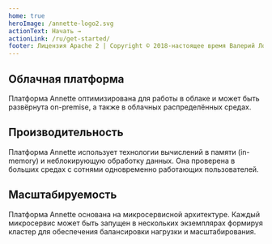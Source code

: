 ```yaml
---
home: true
heroImage: /annette-logo2.svg
actionText: Начать →
actionLink: /ru/get-started/
footer: Лицензия Apache 2 | Copyright © 2018-настоящее время Валерий Лобачев
---
```


<div class="features">
  <div class="feature">
    <h2>Облачная платформа</h2>
    <p>Платформа Annette оптимизирована для работы в облаке и может быть развёрнута on-premise, а также в облачных распределённых средах.</p>
  </div>
  <div class="feature">
    <h2>Производительность</h2>
    <p>Платформа Annette использует технологии вычислений в памяти (in-memory) и неблокирующую обработку данных. Она проверена в больших средах с сотнями одновременно работающих пользователей.</p>
  </div>
  <div class="feature">
    <h2>Масштабируемость</h2>
    <p>Платформа Annette основана на микросервисной архитектуре. Каждый микросервис может быть запущен в нескольких экземплярах формируя кластер для обеспечения балансировки нагрузки и масштабирования.</p>
  </div>
</div>